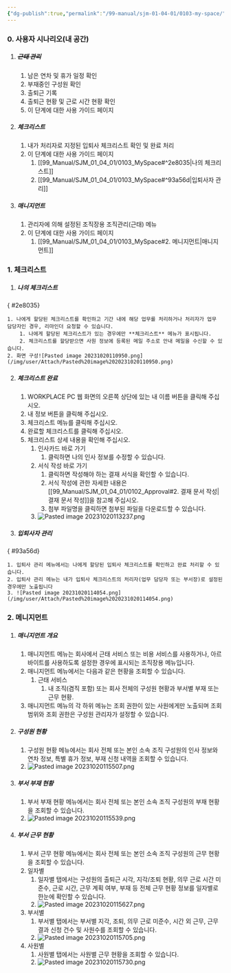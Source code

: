 ```yaml
---
{"dg-publish":true,"permalink":"/99-manual/sjm-01-04-01/0103-my-space/","title":"1.3 내 공간","tags":["workplace","그룹웨어"],"noteIcon":"","created":"","updated":""}
---
```


### 0. 사용자 시나리오(내 공간)


1. ##### ~~근태 관리~~
	1. 남은 연차 및 휴가 일정 확인
	2. 부재중인 구성원 확인
	3. 출퇴근 기록
	4. 출퇴근 현황 및 근로 시간 현황 확인
	5. 이 단계에 대한 사용 가이드 페이지
2. ##### 체크리스트
	1. 내가 처리자로 지정된 입퇴사 체크리스트 확인 및 완료 처리
	2. 이 단계에 대한 사용 가이드 페이지
		1. [[99_Manual/SJM_01_04_01/0103_MySpace#^2e8035\|나의 체크리스트]]
		2. [[99_Manual/SJM_01_04_01/0103_MySpace#^93a56d\|입퇴사자 관리]]
3. ##### 매니지먼트
	1. 관리자에 의해 설정된 조직장용 조직관리(근태) 메뉴  
	2. 이 단계에 대한 사용 가이드 페이지
		1. [[99_Manual/SJM_01_04_01/0103_MySpace#2. 메니지먼트\|매니지먼트]]

### 1. 체크리스트
1. ##### 나의 체크리스트
{ #2e8035}

	1. 나에게 할당된 체크리스트를 확인하고 기간 내에 해당 업무를 처리하거나 처리자가 업무 담당자인 경우, 리마인더 요청할 수 있습니다.
		1. 나에게 할당된 체크리스트가 있는 경우에만 **체크리스트** 메뉴가 표시됩니다.
		2. 체크리스트를 할당받으면 사원 정보에 등록된 메일 주소로 안내 메일을 수신할 수 있습니다.
	2. 화면 구성![Pasted image 20231020110950.png](/img/user/Attach/Pasted%20image%2020231020110950.png)
2. ##### 체크리스트 완료
	1. WORKPLACE PC 웹 화면의 오른쪽 상단에 있는 내 이름 버튼을 클릭해 주십시오.
	2. 내 정보 버튼을 클릭해 주십시오.
	3. 체크리스트 메뉴를 클릭해 주십시오.
	4. 완료할 체크리스트를 클릭해 주십시오.
	5. 체크리스트 상세 내용을 확인해 주십시오.
		1. 인사카드 바로 가기
			1. 클릭하면 나의 인사 정보를 수정할 수 있습니다.
		2. 서식 작성 바로 가기
			1. 클릭하면 작성해야 하는 결재 서식을 확인할 수 있습니다. 
			2. 서식 작성에 관한 자세한 내용은 [[99_Manual/SJM_01_04_01/0102_Approval#2. 결재 문서 작성\|결재 문서 작성]]을 참고해 주십시오.
			3. 첨부 파일명을 클릭하면 첨부된 파일을 다운로드할 수 있습니다.
		3. ![Pasted image 20231020113237.png](/img/user/Attach/Pasted%20image%2020231020113237.png)
3. ##### 입퇴사자 관리
{ #93a56d}

	1. 입퇴사 관리 메뉴에서는 나에게 할당된 입퇴사 체크리스트를 확인하고 완료 처리할 수 있습니다.
	2. 입퇴사 관리 메뉴는 내가 입퇴사 체크리스트의 처리자(업무 담당자 또는 부서장)로 설정된 경우에만 노출됩니다
	3. ![Pasted image 20231020114054.png](/img/user/Attach/Pasted%20image%2020231020114054.png)
### 2. 메니지먼트
1. ##### 매니지먼트 개요
	1. 매니지먼트 메뉴는 회사에서 근태 서비스 또는 비용 서비스를 사용하거나, 아르바이트를 사용하도록 설정한 경우에 표시되는 조직장용 메뉴입니다.  
	2. 매니지먼트 메뉴에서는 다음과 같은 현황을 조회할 수 있습니다.
		1. 근태 서비스 
			1. 내 조직(겸직 포함) 또는 회사 전체의 구성원 현황과 부서별 부재 또는 근무 현황.
	3. 매니지먼트 메뉴의 각 하위 메뉴는 조회 권한이 있는 사원에게만 노출되며 조회 범위와 조회 권한은 구성원 관리자가 설정할 수 있습니다.
2. ##### 구성원 현황
	1. 구성원 현황 메뉴에서는 회사 전체 또는 본인 소속 조직 구성원의 인사 정보와 연차 정보, 특별 휴가 정보, 부재 신청 내역을 조회할 수 있습니다.
	2. ![Pasted image 20231020115507.png](/img/user/Attach/Pasted%20image%2020231020115507.png)
3. ##### 부서 부재 현황
	1. 부서 부재 현황 메뉴에서는 회사 전체 또는 본인 소속 조직 구성원의 부재 현황을 조회할 수 있습니다.
	2. ![Pasted image 20231020115539.png](/img/user/Attach/Pasted%20image%2020231020115539.png)
4. ##### 부서 근무 현황
	1. 부서 근무 현황 메뉴에서는 회사 전체 또는 본인 소속 조직 구성원의 근무 현황을 조회할 수 있습니다.
	2. 일자별
		1. 일자별 탭에서는 구성원의 출퇴근 시각, 지각/조퇴 현황, 의무 근로 시간 미준수, 근로 시간, 근무 계획 여부, 부재 등 전체 근무 현황 정보를 일자별로 한눈에 확인할 수 있습니다.
		2. ![Pasted image 20231020115627.png](/img/user/Attach/Pasted%20image%2020231020115627.png)
	3. 부서별
		1. 부서별 탭에서는 부서별 지각, 조퇴, 의무 근로 미준수, 시간 외 근무, 근무 결과 신청 건수 및 사원수를 조회할 수 있습니다.
		2. ![Pasted image 20231020115705.png](/img/user/Attach/Pasted%20image%2020231020115705.png)
	4. 사원별
		1. 사원별 탭에서는 사원별 근무 현황을 조회할 수 있습니다.
		2. ![Pasted image 20231020115730.png](/img/user/Attach/Pasted%20image%2020231020115730.png)